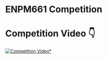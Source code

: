 # ENPM661 Competition
# **Competition Video** 👇

[![Competition Video*](https://img.youtube.com/vi/m-B26ImnQ5g/0.jpg)](https://youtu.be/m-B26ImnQ5g)

